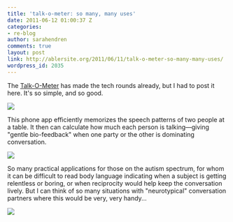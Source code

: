 ```yaml
---
title: 'talk-o-meter: so many, many uses'
date: 2011-06-12 01:00:37 Z
categories:
- re-blog
author: sarahendren
comments: true
layout: post
link: http://ablersite.org/2011/06/11/talk-o-meter-so-many-many-uses/
wordpress_id: 2035
---
```


The [Talk-O-Meter](http://www.talk-o-meter.de/e/) has made the tech rounds already, but I had to post it here. It's so simple, and so good.

[![](http://ablersite.files.wordpress.com/2011/06/wortwaage-auf-tisch-h300.jpg)](http://ablersite.files.wordpress.com/2011/06/wortwaage-auf-tisch-h300.jpg)

This phone app efficiently memorizes the speech patterns of two people at a table. It then can calculate how much each person is talking—giving "gentle bio-feedback" when one party or the other is dominating conversation.

[![](http://ablersite.files.wordpress.com/2011/06/wortwaage-auf-tisch2-h300.jpg)](http://ablersite.files.wordpress.com/2011/06/wortwaage-auf-tisch2-h300.jpg)

So many practical applications for those on the autism spectrum, for whom it can be difficult to read body language indicating when a subject is getting relentless or boring, or when reciprocity would help keep the conversation lively. But I can think of so many situations with "neurotypical" conversation partners where this would be very, very handy...

[![](http://ablersite.files.wordpress.com/2011/06/wortwaage-h300.png)](http://ablersite.files.wordpress.com/2011/06/wortwaage-h300.png)
